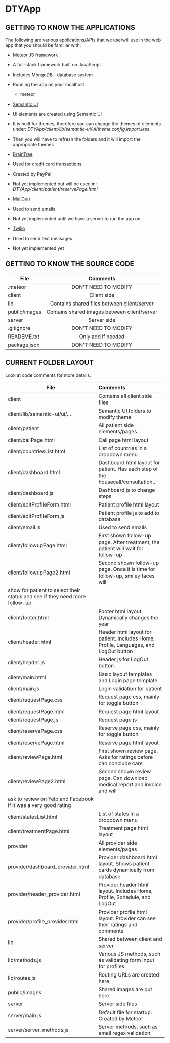 # DTYApp

## GETTING TO KNOW THE APPLICATIONS
The following are various applications/APIs that we use/will use in the web app that you should be familiar with:

* [Meteor.JS framework](https://www.meteor.com/)
 * A full-stack framework built on JavaScript
 * Includes MongoDB - database system
 * Running the app on your localhost
   * meteor

* [Semantic UI](http://semantic-ui.com/usage/theming.html)
 * UI elements are created using Semantic UI
 * It is built for themes, therefore you can change the themes of elements under: _DTYApp/client/lib/semantic-ui/ui/theme.config.import.less_
 * Then you will have to refresh the folders and it will import the appropriate themes

* [BrainTree](https://www.braintreepayments.com/)
 * Used for credit card transactions
 * Created by PayPal
 * Not yet implemented but will be used in: _DTYApp/client/patient/reservePage.html_

* [MailGun](https://www.mailgun.com/)
 * Used to send emails
 * Not yet implemented until we have a server to run the app on

* [Twilio](https://www.twilio.com/)
 * Used to send text messages
 * Not yet implemented yet

## GETTING TO KNOW THE SOURCE CODE


| File          | Comments                                     |
| ------------- |:--------------------------------------------:|
| .meteor       | DON'T NEED TO MODIFY                         |
| client        | Client side                                  |
| lib           | Contains shared files between client/server  |
| public/images | Contains shared images between client/server |
| server        | Server side                                  |
| .gitignore    | DON'T NEED TO MODIFY                         |
| READEME.txt   | Only add if needed                           |
| package.json  | DON'T NEED TO MODIFY                         |

## CURRENT FOLDER LAYOUT
Look at code comments for more details.

| File                             | Comments                                                                         		|
|----------------------------------|:---------------------------------------------------------------------------------------|
| client                           | Contains all client side files                                                   		|
| client/lib/semantic-ui/ui/...    | Semantic UI folders to modify theme                                              		|
| client/patient                   | All patient side elements/pages                                                  		|
| client/callPage.html             | Call page html layout                                                            		|
| client/countriesList.html        | List of countries in a dropdown menu                                             		|
| client/dashboard.html            | Dashboard html layout for patient. Has each step of the housecall/consultation.. 		|
| client/dashboard.js              | Dashboard js to change steps                                                     		|
| client/editProfileForm.html      | Patient profile html layout                                                      		|
| client/editProfileForm.js        | Patient profile js to add to database                                            		|
| client/email.js                  | Used to send emails                                                              		|
| client/followupPage.html         | First shown follow-up page. After treatment, the patient will wait for follow-up 		|
| client/followupPage2.html        | Second shown follow-up page. Once it is time for follow-up, smiley faces will 
									 show for patient to select their status and see if they need more follow-up 			|
| client/footer.html               | Footer html layout. Dynamically changes the year                                 		|
| client/header.html               | Header html layout for patient. Includes Home, Profile, Languages, and LogOut button 	|
| client/header.js                 | Header js for LogOut button                                                     		|
| client/main.html                 | Basic layout templates and Login page template                                   		|
| client/main.js                   | Login validation for patient                                                     		|
| client/requestPage.css           | Request page css, mainly for toggle button                                       		|
| client/requestPage.html          | Request page html layout                                                         		|
| client/requestPage.js            | Request page js                                                                  		|
| client/reservePage.css           | Reserve page css, mainly for toggle button                                       		|
| client/reservePage.html          | Reserve page html layout                                                         		|	
| client/reviewPage.html           | First shown review page. Asks for ratings before can conclude care               		|
| client/reviewPage2.html          | Second shown review page. Can download medical report and invoice and will 
									 ask to review on Yelp and Facebook if it was a very good rating 						|
| client/statesList.html           | List of states in a dropdown menu                                                		|
| client/treatmentPage.html        | Treatment page html layout                                                       		|
| provider                         | All provider side elements/pages                                                 		|
| provider/dashboard_provider.html | Provider dashboard html layout. Shows patient cards dynamically from database	  		|
| provider/header_provider.html    | Provider header html layout. Includes Home, Profile, Schedule, and LogOut       		|
| provider/profile_provider.html   | Provider profile html layout. Provider can see their ratings and comments        		|
| lib                              | Shared between client and server                                                 		|
| lib/methods.js                   | Various JS methods, such as validating form input for profiles                   		|
| lib/routes.js                    | Routing URLs are created here                                                    		|
| public/images                    | Shared images are put here                                                       		|
| server                           | Server side files                                                                		|
| server/main.js                   | Default file for startup. Created by Meteor                                      		|
| server/server_methods.js         | Server methods, such as email regex validation                                   		|
